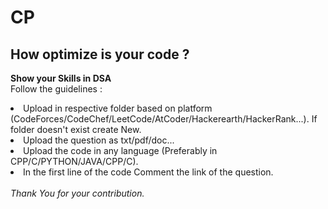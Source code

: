 # CP
## How optimize is your code ?
<b> Show your Skills in DSA </b><br>
Follow the guidelines :<br>
<li>Upload in respective folder based on platform (CodeForces/CodeChef/LeetCode/AtCoder/Hackerearth/HackerRank...). If folder doesn't exist create New.</li>
<li>Upload the question as txt/pdf/doc...</li>
<li>Upload the code in any language (Preferably in CPP/C/PYTHON/JAVA/CPP/C).</li>
<li>In the first line of the code Comment the link of the question.</li>
<br>
<i>Thank You for your contribution.</i>
